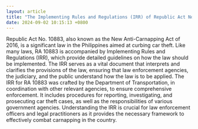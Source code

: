 ```yaml
---
layout: article
title: "The Implementing Rules and Regulations (IRR) of Republic Act No. 10883"
date: 2024-09-02 10:15:13 +0800
---
```


<p>Republic Act No. 10883, also known as the New Anti-Carnapping Act of 2016, is a significant law in the Philippines aimed at curbing car theft. Like many laws, RA 10883 is accompanied by Implementing Rules and Regulations (IRR), which provide detailed guidelines on how the law should be implemented. The IRR serves as a vital document that interprets and clarifies the provisions of the law, ensuring that law enforcement agencies, the judiciary, and the public understand how the law is to be applied. The IRR for RA 10883 was crafted by the Department of Transportation, in coordination with other relevant agencies, to ensure comprehensive enforcement. It includes procedures for reporting, investigating, and prosecuting car theft cases, as well as the responsibilities of various government agencies. Understanding the IRR is crucial for law enforcement officers and legal practitioners as it provides the necessary framework to effectively combat carnapping in the country.</p>